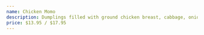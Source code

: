 ```yaml
---
name: Chicken Momo
description: Dumplings filled with ground chicken breast, cabbage, onions, herbs & chef's spices
price: $13.95 / $17.95
---
```

